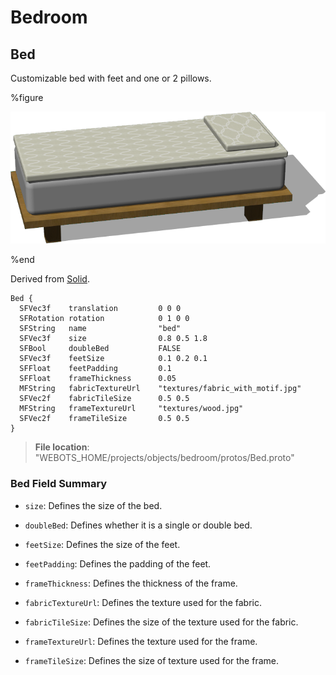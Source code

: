 # Bedroom

## Bed

Customizable bed with feet and one or 2 pillows.

%figure

![Bed](images/objects/bedroom/Bed/model.png)

%end

Derived from [Solid](../reference/solid.md).

```
Bed {
  SFVec3f    translation         0 0 0
  SFRotation rotation            0 1 0 0
  SFString   name                "bed"
  SFVec3f    size                0.8 0.5 1.8
  SFBool     doubleBed           FALSE
  SFVec3f    feetSize            0.1 0.2 0.1
  SFFloat    feetPadding         0.1
  SFFloat    frameThickness      0.05
  MFString   fabricTextureUrl    "textures/fabric_with_motif.jpg"
  SFVec2f    fabricTileSize      0.5 0.5
  MFString   frameTextureUrl     "textures/wood.jpg"
  SFVec2f    frameTileSize       0.5 0.5
}
```

> **File location**: "WEBOTS\_HOME/projects/objects/bedroom/protos/Bed.proto"

### Bed Field Summary

- `size`: Defines the size of the bed.

- `doubleBed`: Defines whether it is a single or double bed.

- `feetSize`: Defines the size of the feet.

- `feetPadding`: Defines the padding of the feet.

- `frameThickness`: Defines the thickness of the frame.

- `fabricTextureUrl`: Defines the texture used for the fabric.

- `fabricTileSize`: Defines the size of the texture used for the fabric.

- `frameTextureUrl`: Defines the texture used for the frame.

- `frameTileSize`: Defines the size of texture used for the frame.

